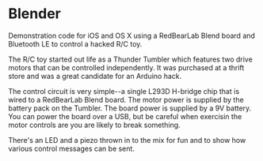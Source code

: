 # Blender
Demonstration code for iOS and OS X using a RedBearLab Blend board and Bluetooth LE to control a hacked R/C toy.

The R/C toy started out life as a Thunder Tumbler which features two drive motors that can be controlled 
independently. It was purchased at a thrift store and was a great candidate for an Arduino hack.

The control circuit is very simple--a single L293D H-bridge chip that is wired to a RedBearLab Blend board. The 
motor power is supplied by the battery pack on the Tumbler. The board power is supplied by a 9V battery. You can
power the board over a USB, but be careful when exercisin the motor controls are you are likely to break something.

There's an LED and a piezo thrown in to the mix for fun and to show how various control messages can be sent.
